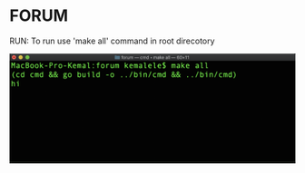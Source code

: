 # FORUM

RUN:
To run use 'make all' command in root direcotory

![Makeall](internal/static/images/readme_makeall.png)